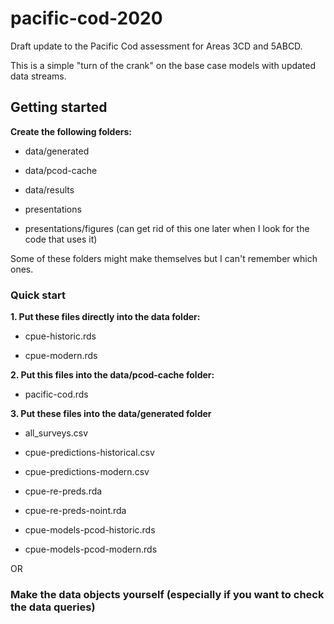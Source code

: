 # pacific-cod-2020
Draft update to the Pacific Cod assessment for Areas 3CD and 5ABCD. 

This is a simple "turn of the crank" on the base case models with updated data streams.

## Getting started

**Create the following folders:**

* data/generated

* data/pcod-cache

* data/results

* presentations

* presentations/figures (can get rid of this one later when I look for the code that uses it)

Some of these folders might make themselves but I can't remember which ones.

### Quick start

**1. Put these files directly into the data folder:**

* cpue-historic.rds

* cpue-modern.rds

**2. Put this files into the data/pcod-cache folder:**

* pacific-cod.rds

**3. Put these files into the data/generated folder**

* all_surveys.csv

* cpue-predictions-historical.csv

* cpue-predictions-modern.csv

* cpue-re-preds.rda

* cpue-re-preds-noint.rda

* cpue-models-pcod-historic.rds

* cpue-models-pcod-modern.rds


OR

### Make the data objects yourself (especially if you want to check the data queries)


